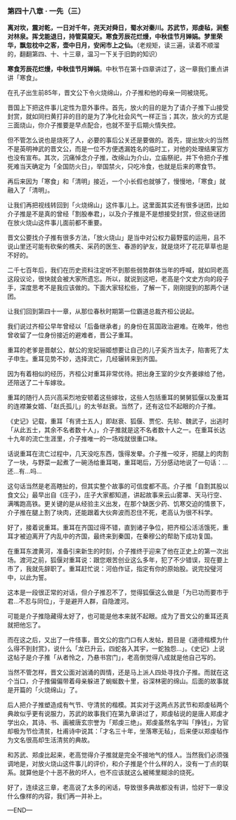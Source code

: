 ### 第四十八章 · 一先（三）

**离对坎，震对乾，一日对千年，尧天对舜日，蜀水对秦川。苏武节，郑虔毡，涧壑对林泉。挥戈能退日，持管莫窥天。寒食芳辰花烂熳，中秋佳节月婵娟。梦里荣华，飘忽枕中之客，壶中日月，安闲市上之仙。**（老规矩，读三遍，读着不顺溜的，翻翻第四、十、十三章，温习一下关于旧韵的知识）

**寒食芳辰花烂熳，中秋佳节月婵娟**。中秋节在第十四章讲过了，这一章我们重点讲讲「寒食」。


在孔子出生前85年，晋文公下令火烧绵山，介子推和他的母亲一同被烧死。


晋国上下把这件事儿定性为意外事件。首先，放火的目的是为了请介子推下山接受封赏，就如同扫黄打非的目的是为了净化社会风气一样正当；其次，放火的方式是三面烧山，你介子推要是早点配合，也就不至于后期火情失控。


但不管怎么说也是烧死了人，必要的事后公关还是要做的。首先，提出放火的当然不是英明神武的晋文公，而是一位不方便透漏姓名的临时工，对他的处理结果官方也没有宣布。其次，沉痛悼念介子推，改绵山为介山，立庙祭祀，并下令把介子推死难当天确定为「全国防火日」，举国禁火，只吃冷食，也就是后来的寒食节。


再后来因为「寒食」和「清明」接近，一个小长假也就够了，慢慢地，「寒食」就融入了「清明」。


让我们再把视线转回到「火烧绵山」这件事儿上。这里面其实还有很多谜团，比如介子推是不是真的曾经「割股奉君」，以及介子推是不是想接受封赏，但这些谜团在放火烧山这件事儿面前都不重要。


晋文公要找介子推有很多方法，「放火烧山」是当中对公权力最野蛮的运用，且不说山里还可能有砍柴的樵夫、采药的医生、春游的驴友，就是烧坏了花花草草也是不好的。


二千七百年后，我们在历史资料注定听不到那些弱势群体当年的呼喊，就如同老高这段议论，很快就会被大家所遗忘。所以，就说到这吧，老高是个文史方向的段子手，深度思考不是我应该做的。下面大家轻松些，了解一下，刚刚提到的那两个谜团。


让我们回到第四十一章，从那位春秋时期第一位霸道总裁齐桓公说起。


我们说过齐桓公早年曾经以「后备继承者」的身份在莒国政治避难。在晚年，他也曾收留了一位身份接近的避难者，晋公子重耳。


重耳的老爹是晋献公，献公的宠妃骊姬想要让自己的儿子奚齐当太子，陷害死了太子申生。重耳见势不妙，选择流亡，几经辗转来到齐国。


因为有着相似的经历，齐桓公对重耳非常优待。把出身王室的少女齐姜嫁给了他，还陪送了二十车嫁妆。


重耳的随行人员兴高采烈地安顿着这些嫁妆，这些人包括重耳的舅舅狐偃以及重耳的连襟兼女婿、「赵氏孤儿」的太爷赵衰。当然了，还有这位不起眼的介子推。


《史记》记载，重耳「有贤士五人」即赵衰、狐偃、贾佗、先轸、魏武子，出逃时「从此五士，其余不名者数十人」，介子推就是这不名者数十人之一。在重耳长达十九年的流亡生涯里，介子推唯一的一场戏就很重口味。


话说重耳在流亡过程中，几天没吃东西，饿得发晕。介子推一咬牙，把腿上的肉割了一块，与野菜一起煮了一碗汤给重耳喝，重耳喝后，万分感动地说了一句话：...还...有...吗...


这句话当然是老高瞎扯的，但其实整个故事的可信度都不高。介子推「自割其股以食文公」最早出自《庄子》，庄子大家都知道，讲起故事来云山雾罩、天马行空、满嘴跑高铁。更关键的是从经验主义出发，在那个缺医少药、饥寒交迫的情景下，介子推在腿上割了块肉，还能跟着大伙奔波而忍住不死，老高认为很不科学。


好了，接着说重耳。重耳在齐国过得不错，直到诸子争位，把齐桓公活活饿死，重耳才被迫离开了内乱中的齐国，最终来到秦国，在秦穆公的帮助下成功复国。


在重耳东渡黄河，准备引来新生的时刻，介子推终于迎来了他在正史上的第一次出场。渡河之前，狐偃对重耳说：跟您艰苦创业这么多年，犯了不少错误，现在要上市了，我就先辞职了。重耳赶忙说：河伯作证，指定有你的原始股。说完投璧河中，以此为誓。


这本是一段很正常的对话，但介子推忍不了，觉得狐偃这么做是「为已功而要市于君…不忍与同位」，于是避开人群，自隐渡河。


可能是介子推隐藏得太好了，也可能是他本来就不起眼。成为了晋文公的重耳还真就把他忘了。


而在这之后，又出了一件怪事，晋文公的宫门口有人发帖，题目是《道德楷模为什么得不到封赏》，说什么「龙已升云，四蛇各入其宇，一蛇独怨…」。《史记》上说这帖子是介子推「从者怜之，乃悬书宫门」，老高倒觉得八成就是他自己写的。


当然不管怎样，晋文公面对汹涌的舆情，还是马上派人四处寻找介子推。而就在这个当口，介子推偏偏带着母亲躲进了蜿蜒数十里，谷深林密的绵山。后面的故事就是开篇的「火烧绵山」了。


后人把介子推塑造成有气节、守清贫的楷模。其实对于这两点苏武节和郑虔毡两个典故似乎更有说服力，苏武的故事我们在第九章讲过了，郑虔毡说的是唐人郑虔才学出众，其诗、书、画被唐玄宗誉为「郑虔三绝」。郑虔虽然名字叫「挣钱」，为官却极为节俭清贫，杜甫诗中说其：「才名三十年，坐落寒无毡」，后来便以郑虔毡作为文名很高却生活清贫的典故。


和苏武、郑虔比起来，老高觉得介子推就是完全不接地气的怪人。当然我们必须强调地是，对放火烧山这件事儿的评价，和介子推是个什么样的人，没有一丁点的联系。就算他是个十恶不赦的坏人，也不应该就这么被稀里糊涂的烧死。


好了，连续这三章，老高说了太多的闲话，导致很多典故都没有讲，恰好下一章没什么像样的内容，我们再一并补上。

—END—
